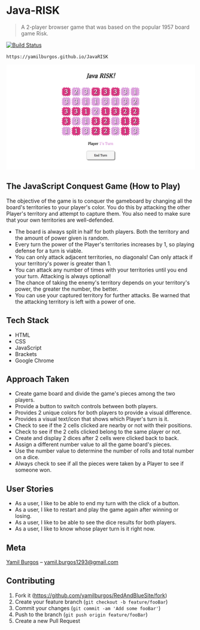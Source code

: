 # Java-RISK
> A 2-player browser game that was based on the popular 1957 board game Risk.

[![Build Status][travis-image]][travis-url]

	https://yamilburgos.github.io/JavaRISK

![](demo.png)

## The JavaScript Conquest Game (How to Play)

The objective of the game is to conquer the gameboard by changing all the board's territories to your player's color. You do this by attacking the other Player's territory and attempt to capture them. You also need to make sure that your own territories are well-defended.

- The board is always split in half for both players. Both the territory and the amount of power given is random.
- Every turn the power of the Player's territories increases by 1, so playing defense for a turn is viable.
- You can only attack adjacent territories, no diagonals! Can only attack if your territory's power is greater than 1.
- You can attack any number of times with your territories until you end your turn. Attacking is always optional!
- The chance of taking the enemy's territory depends on your territory's power, the greater the number, the better.
- You can use your captured territory for further attacks. Be warned that the attacking territory is left with a power of one.

## Tech Stack
- HTML
- CSS
- JavaScript
- Brackets
- Google Chrome

## Approach Taken
- Create game board and divide the game's pieces among the two players.
- Provide a button to switch controls between both players.
- Provides 2 unique colors for both players to provide a visual difference.
- Provides a visual text/icon that shows which Player's turn is it.
- Check to see if the 2 cells clicked are nearby or not with their positions.
- Check to see if the 2 cells clicked belong to the same player or not.
- Create and display 2 dices after 2 cells were clicked back to back.
- Assign a different number value to all the game board's pieces.
- Use the number value to determine the number of rolls and total number on a dice.
- Always check to see if all the pieces were taken by a Player to see if someone won.

## User Stories
- As a user, I like to be able to end my turn with the click of a button.
- As a user, I like to restart and play the game again after winning or losing.
- As a user, I like to be able to see the dice results for both players.
- As a user, I like to know whose player turn is it right now. 

## Meta
[Yamil Burgos](https://github.com/yamilburgos/) – yamil.burgos1293@gmail.com

## Contributing
1. Fork it (<https://github.com/yamilburgos/RedAndBlueSite/fork>)
2. Create your feature branch (`git checkout -b feature/fooBar`)
3. Commit your changes (`git commit -am 'Add some fooBar'`)
4. Push to the branch (`git push origin feature/fooBar`)
5. Create a new Pull Request

<!-- Markdown link & img dfn's -->
[npm-image]: https://img.shields.io/npm/v/datadog-metrics.svg?style=flat-square
[npm-url]: https://npmjs.org/package/datadog-metrics
[travis-image]: https://img.shields.io/travis/dbader/node-datadog-metrics/master.svg?style=flat-square
[travis-url]: https://travis-ci.org/dbader/node-datadog-metrics